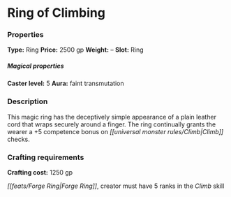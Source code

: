 ﻿---
Title: "Ring of Climbing"
Type: "Ring"
Price: "2500 gp"
Weight: "–"
Slot: "Ring"
Caster level: "5"
Aura: "faint transmutation"
Description: |
  "This magic ring has the deceptively simple appearance of a plain leather cord that wraps securely around a finger. The ring continually grants the wearer a +5 competence bonus on Climb checks."
Crafting cost: "1250 gp"
Sources: "['Core Rulebook', 'Ultimate Equipment']"
---

# Ring of Climbing

### Properties

**Type:** Ring **Price:** 2500 gp **Weight:** – **Slot:** Ring

##### Magical properties

**Caster level:** 5 **Aura:** faint transmutation

### Description

This magic ring has the deceptively simple appearance of a plain leather cord that wraps securely around a finger. The ring continually grants the wearer a +5 competence bonus on _[[universal monster rules/Climb|Climb]]_ checks.

### Crafting requirements

**Crafting cost:** 1250 gp

_[[feats/Forge Ring|Forge Ring]]_, creator must have 5 ranks in the _Climb_ skill


